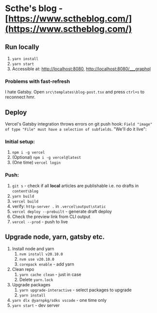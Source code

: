 # Scthe's blog - [https://www.sctheblog.com/](https://www.sctheblog.com/)

## Run locally

1. `yarn install`
1. `yarn start`
1. Accessible at: [http://localhost:8080](), [http://localhost:8080/\_\_\_graphql]()

### Problems with fast-refresh

I hate Gatsby. Open `src\templates\blog-post.tsx` and press `ctrl+s` to reconnect hmr.

## Deploy

Vercel's Gatsby integration throws errors on git push hook: `Field "image" of type "File" must have a selection of subfields`. "We'll do it live":

### Initial setup:

1. `npm i -g vercel`
2. (Optional) `npm i -g vercel@latest`
3. (One time) `vercel login`

### Push:

1. `git s` - check if all **local** articles are publishable i.e. no drafts in `content\blog`
1. `yarn build`
1. `vercel build`
1. verify: `http-server .` in `.vercel\output\static`
1. `vercel deploy --prebuilt` - generate draft deploy
1. Check the preview link from CLI output
1. `vercel --prod` - push to live

## Upgrade node, yarn, gatsby etc.

1. Install node and yarn
   1. `nvm install v20.10.0`
   1. `nvm use v20.10.0`
   1. `corepack enable` - add yarn
2. Clean repo
   1. `yarn cache clean` - just in case
   1. Delete `yarn.lock`
3. Upgrade packages
   1. `yarn upgrade-interactive` - select packages to upgrade
   1. `yarn install`
4. `yarn dlx @yarnpkg/sdks vscode` - one time only
5. `yarn start` - dev server
